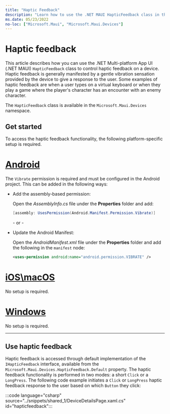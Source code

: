 ```yaml
---
title: "Haptic Feedback"
description: "Learn how to use the .NET MAUI HapticFeedback class in the Microsoft.Maui.Devices namespace. This class lets you control haptic feedback on a device."
ms.date: 05/23/2022
no-loc: ["Microsoft.Maui", "Microsoft.Maui.Devices"]
---
```


# Haptic feedback

This article describes how you can use the .NET Multi-platform App UI (.NET MAUI) `HapticFeedback` class to control haptic feedback on a device. Haptic feedback is generally manifested by a gentle vibration sensation provided by the device to give a response to the user. Some examples of haptic feedback are when a user types on a virtual keyboard or when they play a game where the player's character has an encounter with an enemy character.

The `HapticFeedback` class is available in the `Microsoft.Maui.Devices` namespace.

## Get started

To access the haptic feedback functionality, the following platform-specific setup is required.

<!-- markdownlint-disable MD025 -->
# [Android](#tab/android)

The `Vibrate` permission is required and must be configured in the Android project. This can be added in the following ways:

- Add the assembly-based permission:

  Open the _AssemblyInfo.cs_ file under the **Properties** folder and add:

  ```csharp
  [assembly: UsesPermission(Android.Manifest.Permission.Vibrate)]
  ```

  \- or -

- Update the Android Manifest:

  Open the _AndroidManifest.xml_ file under the **Properties** folder and add the following in the `manifest` node:

  ```xml
  <uses-permission android:name="android.permission.VIBRATE" />
  ```

<!-- TODO not yet supported

  \- or -

- Use the Android project properties:

  Right-click on the Android project and open the project's properties. Under _Android Manifest_ find the **Required permissions:** area and check the **VIBRATE** permission. This will automatically update the _AndroidManifest.xml_ file.

-->

# [iOS\macOS](#tab/ios)

No setup is required.

# [Windows](#tab/windows)

No setup is required.

-----
<!-- markdownlint-enable MD025 -->

## Use haptic feedback

Haptic feedback is accessed through default implementation of the `IHapticFeedback` interface, available from the `Microsoft.Maui.Devices.HapticFeedback.Default` property. The haptic feedback functionality is performed in two modes: a short `Click` or a `LongPress`. The following code example initiates a `Click` or `LongPress` haptic feedback response to the user based on which `Button` they click:

:::code language="csharp" source="../snippets/shared_1/DeviceDetailsPage.xaml.cs" id="hapticfeedback":::
